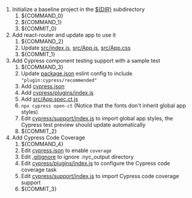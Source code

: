 1. Initialize a baseline project in the [${DIR}](.) subdirectory
   1. ${COMMAND_0}
   2. ${COMMAND_1}
   3. ${COMMIT_0}
2. Add react-router and update app to use it
   1. ${COMMAND_2}
   2. Update [src/index.js](src/index.js), [src/App.js](src/App.js), [src/App.css](src/App.css)
   3. ${COMMIT_1}
3. Add Cypress component testing support with a sample test
   1. ${COMMAND_3}
   2. Update [package.json](package.json) eslint config to include `"plugin:cypress/recommended"`
   3. Add [cypress.json](cypress.json)
   4. Add [cypress/plugins/index.js](cypress/plugins/index.js)
   5. Add [src/App.spec.ct.js](src/App.spec.ct.js)
   6. `npx cypress open-ct` (Notice that the fonts don't inherit global app styles)
   7. Edit [cypress/support/index.js](cypress/support/index.js) to import global app styles, the Cypress test preview should update automatically
   8. ${COMMIT_2}
4. Add Cypress Code Coverage
   1. ${COMMAND_4}
   2. Edit [cypress.json](cypress.json) to enable `coverage`
   3. Edit [.gitignore](.gitignore) to ignore .nyc_output directory
   4. Edit [cypress/plugins/index.js](cypress/plugins/index.js) to configure the Cypress code coverage task
   5. Edit [cypress/support/index.js](cypress/support/index.js) to import Cypress code coverage support
   6. ${COMMIT_3}